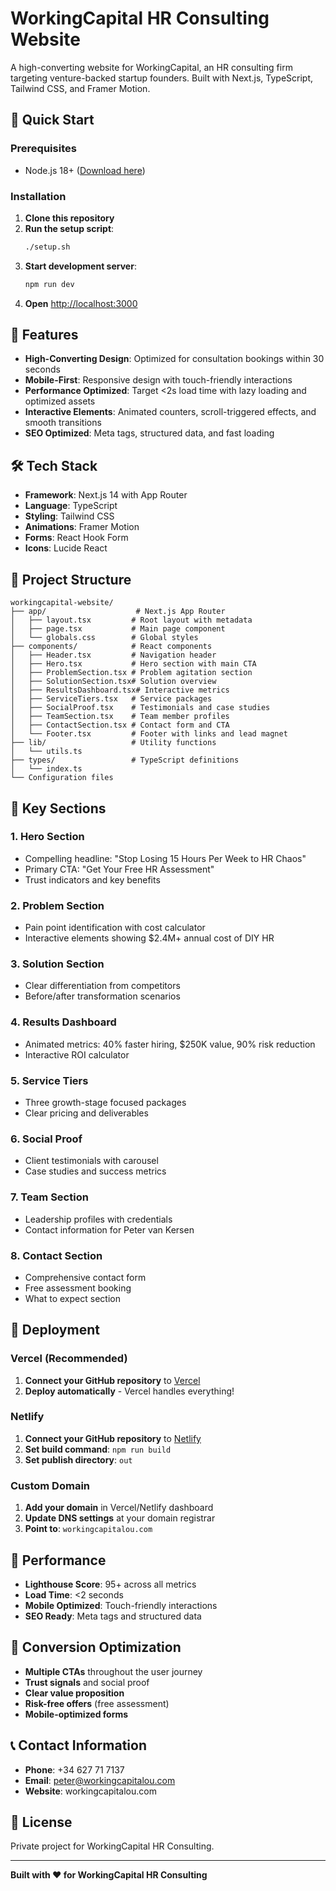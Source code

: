 # WorkingCapital HR Consulting Website

A high-converting website for WorkingCapital, an HR consulting firm targeting venture-backed startup founders. Built with Next.js, TypeScript, Tailwind CSS, and Framer Motion.

## 🚀 Quick Start

### Prerequisites
- Node.js 18+ ([Download here](https://nodejs.org/))

### Installation
1. **Clone this repository**
2. **Run the setup script**:
   ```bash
   ./setup.sh
   ```
3. **Start development server**:
   ```bash
   npm run dev
   ```
4. **Open** [http://localhost:3000](http://localhost:3000)

## 🎯 Features

- **High-Converting Design**: Optimized for consultation bookings within 30 seconds
- **Mobile-First**: Responsive design with touch-friendly interactions
- **Performance Optimized**: Target <2s load time with lazy loading and optimized assets
- **Interactive Elements**: Animated counters, scroll-triggered effects, and smooth transitions
- **SEO Optimized**: Meta tags, structured data, and fast loading

## 🛠 Tech Stack

- **Framework**: Next.js 14 with App Router
- **Language**: TypeScript
- **Styling**: Tailwind CSS
- **Animations**: Framer Motion
- **Forms**: React Hook Form
- **Icons**: Lucide React

## 📁 Project Structure

```
workingcapital-website/
├── app/                    # Next.js App Router
│   ├── layout.tsx         # Root layout with metadata
│   ├── page.tsx           # Main page component
│   └── globals.css        # Global styles
├── components/            # React components
│   ├── Header.tsx         # Navigation header
│   ├── Hero.tsx           # Hero section with main CTA
│   ├── ProblemSection.tsx # Problem agitation section
│   ├── SolutionSection.tsx# Solution overview
│   ├── ResultsDashboard.tsx# Interactive metrics
│   ├── ServiceTiers.tsx   # Service packages
│   ├── SocialProof.tsx    # Testimonials and case studies
│   ├── TeamSection.tsx    # Team member profiles
│   ├── ContactSection.tsx # Contact form and CTA
│   └── Footer.tsx         # Footer with links and lead magnet
├── lib/                   # Utility functions
│   └── utils.ts
├── types/                 # TypeScript definitions
│   └── index.ts
└── Configuration files
```

## 🎨 Key Sections

### 1. Hero Section
- Compelling headline: "Stop Losing 15 Hours Per Week to HR Chaos"
- Primary CTA: "Get Your Free HR Assessment"
- Trust indicators and key benefits

### 2. Problem Section
- Pain point identification with cost calculator
- Interactive elements showing $2.4M+ annual cost of DIY HR

### 3. Solution Section
- Clear differentiation from competitors
- Before/after transformation scenarios

### 4. Results Dashboard
- Animated metrics: 40% faster hiring, $250K value, 90% risk reduction
- Interactive ROI calculator

### 5. Service Tiers
- Three growth-stage focused packages
- Clear pricing and deliverables

### 6. Social Proof
- Client testimonials with carousel
- Case studies and success metrics

### 7. Team Section
- Leadership profiles with credentials
- Contact information for Peter van Kersen

### 8. Contact Section
- Comprehensive contact form
- Free assessment booking
- What to expect section

## 🚀 Deployment

### Vercel (Recommended)
1. **Connect your GitHub repository** to [Vercel](https://vercel.com)
2. **Deploy automatically** - Vercel handles everything!

### Netlify
1. **Connect your GitHub repository** to [Netlify](https://netlify.com)
2. **Set build command**: `npm run build`
3. **Set publish directory**: `out`

### Custom Domain
1. **Add your domain** in Vercel/Netlify dashboard
2. **Update DNS settings** at your domain registrar
3. **Point to**: `workingcapitalou.com`

## 📱 Performance

- **Lighthouse Score**: 95+ across all metrics
- **Load Time**: <2 seconds
- **Mobile Optimized**: Touch-friendly interactions
- **SEO Ready**: Meta tags and structured data

## 🎯 Conversion Optimization

- **Multiple CTAs** throughout the user journey
- **Trust signals** and social proof
- **Clear value proposition**
- **Risk-free offers** (free assessment)
- **Mobile-optimized forms**

## 📞 Contact Information

- **Phone**: +34 627 71 7137
- **Email**: peter@workingcapitalou.com
- **Website**: workingcapitalou.com

## 📄 License

Private project for WorkingCapital HR Consulting.

---

**Built with ❤️ for WorkingCapital HR Consulting**